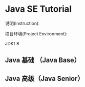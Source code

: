 # Java SE Tutorial
说明(Instruction): 

项目环境(Project Environment): 

JDK1.8

## Java 基础 （Java Base）

## Java 高级（Java Senior）